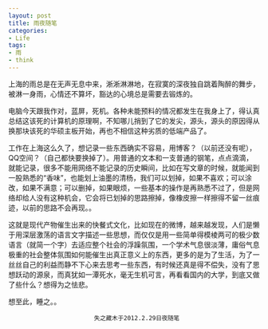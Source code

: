 ```yaml
---
layout: post
title: 雨夜随笔
categories:
- Life
tags:
- 雨
- think
---
```


上海的雨总是在无声无息中来，淅淅淋淋地，在寂寞的深夜独自跳着陶醉的舞步，被淋一身雨，心情还不算坏，豁达的心境总是需要去锻炼的。

电脑今天跟我作对，蓝屏，死机。各种未能预料的情况都发生在我身上了，得认真总结这该死的计算机的原理啊，不知哪儿捎到了它的发尖，源头，源头的原因得从换那块该死的华硕主板开始，再也不相信这种劣质的低端产品了。

工作在上海这么久了，想记录一些东西确实不容易，用博客？（以前还没有呢），QQ空间？（自己都快要换掉了）。用普通的文本和一支普通的钢笔，点点滴滴，就能记录，很多不能用网络不能记录的历史瞬间，比如在写文章的时候，就能闻到一股熟悉的“香味”，也能划上油墨的清杨，我们可以划掉，如果不喜欢；可以涂改，如果不满意；可以删掉，如果眼烦，一些基本的操作是再熟悉不过了，但是网络却给人没有这种机会，它会将已划掉的思路擦掉，像橡皮擦一样擦得不留一丝痕迹，以前的思路不会再现。。

这就是现代产物催生出来的快餐式文化，比如现在的微博，越来越发现，人们是懒于用深层激荡的语言文字描述一些思想，而仅仅是用一些简单得模棱两可的极少数语言（就简一个字）去适应整个社会的浮躁氛围，一个学术气息很淡薄，庸俗气息极重的社会整体氛围如何能催生出真正意义上的东西，更多的是为了生活，为了一丝丝自己的利益而静不下心来去思考一些东西，有时候还真是得不偿失，没有了思想跃动的源泉，而真犹如一潭死水，毫无生机可言，再看看国内的大学，到底又做了些什么？想得为之怯悲。

想至此，睡之。。

							失之藏木于2012.2.29日夜随笔
